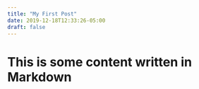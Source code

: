 ```yaml
---
title: "My First Post"
date: 2019-12-18T12:33:26-05:00
draft: false
---
```


# This is some content written in Markdown

